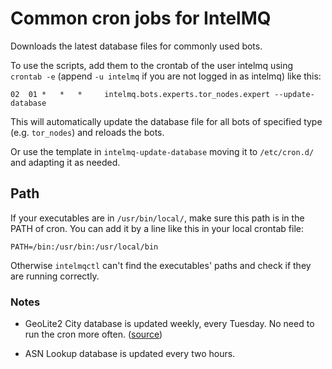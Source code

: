 # Common cron jobs for IntelMQ

Downloads the latest database files for commonly used bots.

To use the scripts, add them to the crontab of the user intelmq using
`crontab -e` (append `-u intelmq` if you are not logged in as intelmq) like this:

    02  01 *   *   *     intelmq.bots.experts.tor_nodes.expert --update-database

This will automatically update the database file for all bots of specified type (e.g. `tor_nodes`) and reloads the bots.

Or use the template in `intelmq-update-database` moving it to `/etc/cron.d/` and
adapting it as needed.

## Path

If your executables are in `/usr/bin/local/`, make sure this path is in the PATH of cron. You can add it by a line like this in your local crontab file:

```
PATH=/bin:/usr/bin:/usr/local/bin
```

Otherwise `intelmqctl` can't find the executables' paths and check if they are running correctly.

### Notes

* GeoLite2 City database is updated weekly, every Tuesday. No need to run the cron more often.
([source](https://support.maxmind.com/geoip-faq/geoip2-and-geoip-legacy-database-updates/how-often-are-the-geoip2-and-geoip-legacy-databases-updated/))

* ASN Lookup database is updated every two hours.
